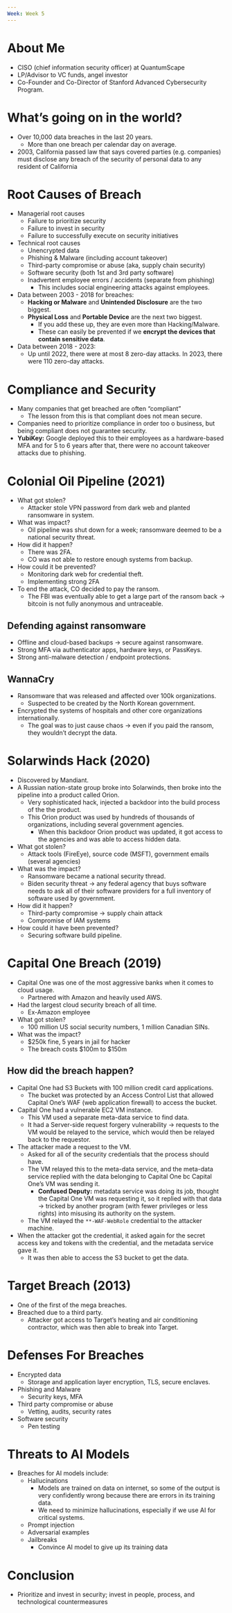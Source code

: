 ```yaml
---
Week: Week 5
---
```

# About Me

- CISO (chief information security officer) at QuantumScape
- LP/Advisor to VC funds, angel investor
- Co-Founder and Co-Director of Stanford Advanced Cybersecurity Program.

# What’s going on in the world?

- Over 10,000 data breaches in the last 20 years.
    - More than one breach per calendar day on average.
- 2003, California passed law that says covered parties (e.g. companies) must disclose any breach of the security of personal data to any resident of California

# Root Causes of Breach

- Managerial root causes
    - Failure to prioritize security
    - Failure to invest in security
    - Failure to successfully execute on security initiatives
- Technical root causes
    - Unencrypted data
    - Phishing & Malware (including account takeover)
    - Third-party compromise or abuse (aka, supply chain security)
    - Software security (both 1st and 3rd party software)
    - Inadvertent employee errors / accidents (separate from phishing)
        - This includes social engineering attacks against employees.
- Data between 2003 - 2018 for breaches:
    - **Hacking or Malware** and **Unintended Disclosure** are the two biggest.
    - **Physical Loss** and **Portable Device** are the next two biggest.
        - If you add these up, they are even more than Hacking/Malware.
        - These can easily be prevented if we **encrypt the devices that contain sensitive data**.
- Data between 2018 - 2023:
    - Up until 2022, there were at most 8 zero-day attacks. In 2023, there were 110 zero-day attacks.

# Compliance and Security

- Many companies that get breached are often “compliant”
    - The lesson from this is that compliant does not mean secure.
- Companies need to prioritize compliance in order too o business, but being compliant does not guarantee security.
- **YubiKey:** Google deployed this to their employees as a hardware-based MFA and for 5 to 6 years after that, there were no account takeover attacks due to phishing.

# Colonial Oil Pipeline (2021)

- What got stolen?
    - Attacker stole VPN password from dark web and planted ransomware in system.
- What was impact?
    - Oil pipeline was shut down for a week; ransomware deemed to be a national security threat.
- How did it happen?
    - There was 2FA.
    - CO was not able to restore enough systems from backup.
- How could it be prevented?
    - Monitoring dark web for credential theft.
    - Implementing strong 2FA
- To end the attack, CO decided to pay the ransom.
    - The FBI was eventually able to get a large part of the ransom back -> bitcoin is not fully anonymous and untraceable.

## Defending against ransomware

- Offline and cloud-based backups -> secure against ransomware.
- Strong MFA via authenticator apps, hardware keys, or PassKeys.
- Strong anti-malware detection / endpoint protections.

## WannaCry

- Ransomware that was released and affected over 100k organizations.
    - Suspected to be created by the North Korean government.
- Encrypted the systems of hospitals and other core organizations internationally.
    - The goal was to just cause chaos -> even if you paid the ransom, they wouldn’t decrypt the data.

# Solarwinds Hack (2020)

- Discovered by Mandiant.
- A Russian nation-state group broke into Solarwinds, then broke into the pipeline into a product called Orion.
    - Very sophisticated hack, injected a backdoor into the build process of the the product.
    - This Orion product was used by hundreds of thousands of organizations, including several government agencies.
        - When this backdoor Orion product was updated, it got access to the agencies and was able to access hidden data.
- What got stolen?
    - Attack tools (FireEye), source code (MSFT), government emails (several agencies)
- What was the impact?
    - Ransomware became a national security thread.
    - Biden security threat -> any federal agency that buys software needs to ask all of their software providers for a full inventory of software used by government.
- How did it happen?
    - Third-party compromise -> supply chain attack
    - Compromise of IAM systems
- How could it have been prevented?
    - Securing software build pipeline.

# Capital One Breach (2019)

- Capital One was one of the most aggressive banks when it comes to cloud usage.
    - Partnered with Amazon and heavily used AWS.
- Had the largest cloud security breach of all time.
    - Ex-Amazon employee
- What got stolen?
    - 100 million US social security numbers, 1 million Canadian SINs.
- What was the impact?
    - $250k fine, 5 years in jail for hacker
    - The breach costs $100m to $150m

## How did the breach happen?

- Capital One had S3 Buckets with 100 million credit card applications.
    - The bucket was protected by an Access Control List that allowed Capital One’s WAF (web application firewall) to access the bucket.
- Capital One had a vulnerable EC2 VM instance.
    - This VM used a separate meta-data service to find data.
    - It had a Server-side request forgery vulnerability -> requests to the VM would be relayed to the service, which would then be relayed back to the requestor.
- The attacker made a request to the VM.
    - Asked for all of the security credentials that the process should have.
    - The VM relayed this to the meta-data service, and the meta-data service replied with the data belonging to Capital One bc Capital One’s VM was sending it.
        - **Confused Deputy:** metadata service was doing its job, thought the Capital One VM was requesting it, so it replied with that data -> tricked by another program (with fewer privileges or less rights) into misusing its authority on the system.
    - The VM relayed the `**-WAF-WebRole` credential to the attacker machine.
- When the attacker got the credential, it asked again for the secret access key and tokens with the credential, and the metadata service gave it.
    - It was then able to access the S3 bucket to get the data.

# Target Breach (2013)

- One of the first of the mega breaches.
- Breached due to a third party.
    - Attacker got access to Target’s heating and air conditioning contractor, which was then able to break into Target.

# Defenses For Breaches

- Encrypted data
    - Storage and application layer encryption, TLS, secure enclaves.
- Phishing and Malware
    - Security keys, MFA
- Third party compromise or abuse
    - Vetting, audits, security rates
- Software security
    - Pen testing

# Threats to AI Models

- Breaches for AI models include:
    - Hallucinations
        - Models are trained on data on internet, so some of the output is very confidently wrong because there are errors in its training data.
        - We need to minimize hallucinations, especially if we use AI for critical systems.
    - Prompt injection
    - Adversarial examples
    - Jailbreaks
        - Convince AI model to give up its training data

# Conclusion

- Prioritize and invest in security; invest in people, process, and technological countermeasures